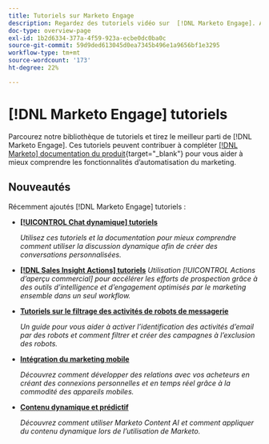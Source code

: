 ```yaml
---
title: Tutoriels sur Marketo Engage
description: Regardez des tutoriels vidéo sur  [!DNL Marketo Engage]. Approfondissez votre compréhension de l’utilisation des fonctionnalités d’automatisation du marketing, etc.
doc-type: overview-page
exl-id: 1b2d6334-377a-4f59-923a-ecbe0dc0ba0c
source-git-commit: 59d9ded613045d0ea7345b496e1a9656bf1e3295
workflow-type: tm+mt
source-wordcount: '173'
ht-degree: 22%

---
```


# [!DNL Marketo Engage] tutoriels

Parcourez notre bibliothèque de tutoriels et tirez le meilleur parti de [!DNL Marketo Engage]. Ces tutoriels peuvent contribuer à compléter [[!DNL Marketo] documentation du produit](https://experienceleague.adobe.com/docs/marketo/using/home.html){target="_blank"} pour vous aider à mieux comprendre les fonctionnalités d’automatisation du marketing.

<div id="whats-new-section">

## Nouveautés

Récemment ajoutés [!DNL Marketo Engage] tutoriels :

* **[[!UICONTROL Chat dynamique]  tutoriels](/help/dynamic-chat/dynamic-chat-overview.md)**

   _Utilisez ces tutoriels et la documentation pour mieux comprendre comment utiliser la discussion dynamique afin de créer des conversations personnalisées._

* **[[!DNL Sales Insight Actions] tutoriels](/help/sales-insight-actions/overview.md)**
   _Utilisation [!UICONTROL Actions d’aperçu commercial] pour accélérer les efforts de prospection grâce à des outils d’intelligence et d’engagement optimisés par le marketing ensemble dans un seul workflow._

* **[Tutoriels sur le filtrage des activités de robots de messagerie](/help/filtering-email-bot-activities/setup.md)**

   _Un guide pour vous aider à activer l’identification des activités d’email par des robots et comment filtrer et créer des campagnes à l’exclusion des robots._

* **[Intégration du marketing mobile](/help/cross-channel-marketing/mobile-marketing-learn.md)**

   _Découvrez comment développer des relations avec vos acheteurs en créant des connexions personnelles et en temps réel grâce à la commodité des appareils mobiles._

* **[Contenu dynamique et prédictif](/help/email-marketing/dynamic-and-predictive-content-learn.md)**

   _Découvrez comment utiliser Marketo Content AI et comment appliquer du contenu dynamique lors de l’utilisation de Marketo._

</div>
<div id="recs-overview-body-1"></div>
<div id="recs-overview-body-2"></div>
<div id="recs-overview-body-3"></div>
<div id="recs-overview-body-4"></div>
<div id="recs-overview-body-5"></div>
<div id="recs-overview-body-6"></div>
